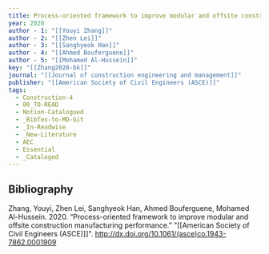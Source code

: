 ```yaml
---
title: Process-oriented framework to improve modular and offsite construction manufacturing performance
year: 2020
author - 1: "[[Youyi Zhang]]"
author - 2: "[[Zhen Lei]]"
author - 3: "[[Sanghyeok Han]]"
author - 4: "[[Ahmed Bouferguene]]"
author - 5: "[[Mohamed Al-Hussein]]"
key: "[[Zhang2020-bk]]"
journal: "[[Journal of construction engineering and management]]"
publisher: "[[American Society of Civil Engineers (ASCE)]]"
tags:
  - Construction-4
  - 00_TO-READ
  - Notion-Catalogued
  - _BibTex-to-MD-Git
  - _In-Readwise
  - _New-Literature
  - AEC
  - Essential
  - _Cataloged
---
```


## Bibliography
Zhang, Youyi, Zhen Lei, Sanghyeok Han, Ahmed Bouferguene, Mohamed Al-Hussein. 2020. “Process-oriented framework to improve modular and offsite construction manufacturing performance.” "[[American Society of Civil Engineers (ASCE)]]". http://dx.doi.org/10.1061/(asce)co.1943-7862.0001909